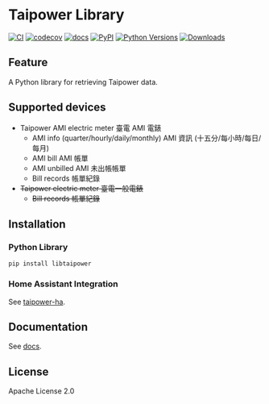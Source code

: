 # Taipower Library

[![CI](https://github.com/qqaatw/libtaipower/workflows/CI/badge.svg)](https://github.com/qqaatw/libtaipower/actions)
[![codecov](https://codecov.io/gh/qqaatw/libtaipower/branch/main/graph/badge.svg?token=W147MOH1T0)](https://codecov.io/gh/qqaatw/libtaipower)
[![docs](https://readthedocs.org/projects/libtaipower/badge/?version=latest)](https://libtaipower.readthedocs.io/en/latest/?badge=latest)
[![PyPI](https://img.shields.io/pypi/v/libtaipower.svg?color=%23007ec6)](https://pypi.python.org/pypi/libtaipower/)
[![Python Versions](https://img.shields.io/pypi/pyversions/libtaipower.svg)](https://pypi.python.org/pypi/libtaipower/)
[![Downloads](https://pepy.tech/badge/libtaipower)](https://pepy.tech/project/libtaipower)

## Feature

A Python library for retrieving Taipower data.

## Supported devices

- Taipower AMI electric meter 臺電 AMI 電錶
    - AMI info (quarter/hourly/daily/monthly) AMI 資訊 (十五分/每小時/每日/每月)
    - AMI bill AMI 帳單
    - AMI unbilled AMI 未出帳帳單
    - Bill records 帳單紀錄
- ~~Taipower electric meter 臺電一般電錶~~
    - ~~Bill records 帳單紀錄~~

## Installation

### Python Library

    pip install libtaipower

### Home Assistant Integration

See [taipower-ha](https://github.com/qqaatw/taipower-ha).

## Documentation

See [docs](https://libtaipower.readthedocs.io/en/latest/).

## License

Apache License 2.0
